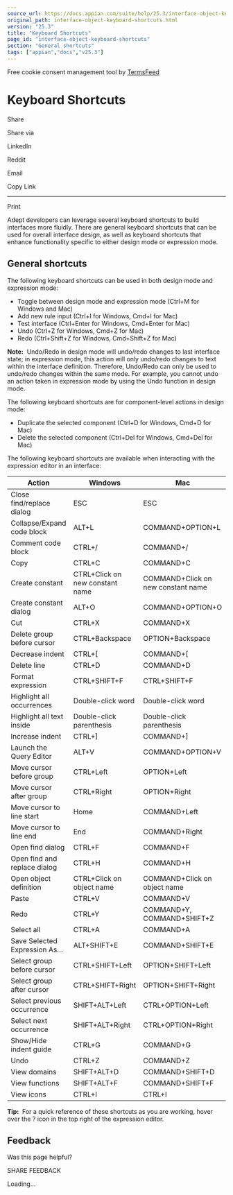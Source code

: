 ```yaml
---
source_url: https://docs.appian.com/suite/help/25.3/interface-object-keyboard-shortcuts.html
original_path: interface-object-keyboard-shortcuts.html
version: "25.3"
title: "Keyboard Shortcuts"
page_id: "interface-object-keyboard-shortcuts"
section: "General shortcuts"
tags: ["appian","docs","v25.3"]
---
```



Free cookie consent management tool by [TermsFeed](https://www.termsfeed.com/)

# Keyboard Shortcuts

Share

Share via

LinkedIn

Reddit

Email

Copy Link

* * *

Print

Adept developers can leverage several keyboard shortcuts to build interfaces more fluidly. There are general keyboard shortcuts that can be used for overall interface design, as well as keyboard shortcuts that enhance functionality specific to either design mode or expression mode.

## General shortcuts

The following keyboard shortcuts can be used in both design mode and expression mode:

-   Toggle between design mode and expression mode (Ctrl+M for Windows and Mac)
-   Add new rule input (Ctrl+I for Windows, Cmd+I for Mac)
-   Test interface (Ctrl+Enter for Windows, Cmd+Enter for Mac)
-   Undo (Ctrl+Z for Windows, Cmd+Z for Mac)
-   Redo (Ctrl+Shift+Z for Windows, Cmd+Shift+Z for Mac)

**Note:**  Undo/Redo in design mode will undo/redo changes to last interface state; in expression mode, this action will only undo/redo changes to text within the interface definition. Therefore, Undo/Redo can only be used to undo/redo changes within the same mode. For example, you cannot undo an action taken in expression mode by using the Undo function in design mode.

The following keyboard shortcuts are for component-level actions in design mode:

-   Duplicate the selected component (Ctrl+D for Windows, Cmd+D for Mac)
-   Delete the selected component (Ctrl+Del for Windows, Cmd+Del for Mac)

The following keyboard shortcuts are available when interacting with the expression editor in an interface:

| Action | Windows | Mac |
| --- | --- | --- |
| Close find/replace dialog | ESC | ESC |
| Collapse/Expand code block | ALT+L | COMMAND+OPTION+L |
| Comment code block | CTRL+/ | COMMAND+/ |
| Copy | CTRL+C | COMMAND+C |
| Create constant | CTRL+Click on new constant name | COMMAND+Click on new constant name |
| Create constant dialog | ALT+O | COMMAND+OPTION+O |
| Cut | CTRL+X | COMMAND+X |
| Delete group before cursor | CTRL+Backspace | OPTION+Backspace |
| Decrease indent | CTRL+\[ | COMMAND+\[ |
| Delete line | CTRL+D | COMMAND+D |
| Format expression | CTRL+SHIFT+F | CTRL+SHIFT+F |
| Highlight all occurrences | Double-click word | Double-click word |
| Highlight all text inside | Double-click parenthesis | Double-click parenthesis |
| Increase indent | CTRL+\] | COMMAND+\] |
| Launch the Query Editor | ALT+V | COMMAND+OPTION+V |
| Move cursor before group | CTRL+Left | OPTION+Left |
| Move cursor after group | CTRL+Right | OPTION+Right |
| Move cursor to line start | Home | COMMAND+Left |
| Move cursor to line end | End | COMMAND+Right |
| Open find dialog | CTRL+F | COMMAND+F |
| Open find and replace dialog | CTRL+H | COMMAND+H |
| Open object definition | CTRL+Click on object name | COMMAND+Click on object name |
| Paste | CTRL+V | COMMAND+V |
| Redo | CTRL+Y | COMMAND+Y, COMMAND+SHIFT+Z |
| Select all | CTRL+A | COMMAND+A |
| Save Selected Expression As… | ALT+SHIFT+E | COMMAND+SHIFT+E |
| Select group before cursor | CTRL+SHIFT+Left | OPTION+SHIFT+Left |
| Select group after cursor | CTRL+SHIFT+Right | OPTION+SHIFT+Right |
| Select previous occurrence | SHIFT+ALT+Left | CTRL+OPTION+Left |
| Select next occurrence | SHIFT+ALT+Right | CTRL+OPTION+Right |
| Show/Hide indent guide | CTRL+G | COMMAND+G |
| Undo | CTRL+Z | COMMAND+Z |
| View domains | SHIFT+ALT+D | COMMAND+SHIFT+D |
| View functions | SHIFT+ALT+F | COMMAND+SHIFT+F |
| View icons | CTRL+I | CTRL+I |

**Tip:**  For a quick reference of these shortcuts as you are working, hover over the ? icon in the top right of the expression editor.

## Feedback

Was this page helpful?

SHARE FEEDBACK

Loading...